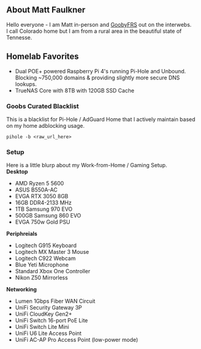 ## About Matt Faulkner
Hello everyone - I am Matt in-person and [GoobyFRS](https://linktr.ee/goobyfrs) out on the interwebs.  
I call Colorado home but I am from a rural area in the beautiful state of Tennesse. 

## Homelab Favorites
- Dual POE+ powered Raspberry Pi 4's running Pi-Hole and Unbound. Blocking ~750,000 domains & providing slightly more secure DNS lookups. 
- TrueNAS Core with 8TB with 120GB SSD Cache

### Goobs Curated Blacklist
This is a blacklist for Pi-Hole / AdGuard Home that I actively maintain based on my home adblocking usage. 
```
pihole -b <raw_url_here>
```
### Setup
Here is a little blurp about my Work-from-Home / Gaming Setup.     
**Desktop**
- AMD Ryzen 5 5600
- ASUS B550A-AC
- EVGA RTX 3050 8GB
- 16GB DDR4-2133 MHz
- 1TB Samsung 970 EVO
- 500GB Samsung 860 EVO
- EVGA 750w Gold PSU

**Periphreials**
- Logitech G915 Keyboard
- Logitech MX Master 3 Mouse
- Logitech C922 Webcam
- Blue Yeti Microphone
- Standard Xbox One Controller
- Nikon Z50 Mirrorless

**Networking**
- Lumen 1Gbps Fiber WAN Circuit
- UniFi Security Gateway 3P
- UniFi CloudKey Gen2+
- UniFi Switch 16-port PoE Lite
- UniFi Switch Lite Mini
- UniFi U6 Lite Access Point
- UniFi AC-AP Pro Access Point (low-power mode)
